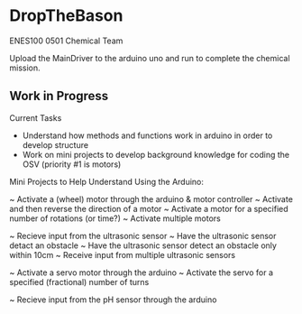 # DropTheBason
ENES100 0501 Chemical Team

Upload the MainDriver to the arduino uno and run to complete the chemical mission.

## Work in Progress

Current Tasks
- Understand how methods and functions work in arduino in order to develop structure
- Work on mini projects to develop background knowledge for coding the OSV (priority #1 is motors)

Mini Projects to Help Understand Using the Arduino:

  ~ Activate a (wheel) motor through the arduino & motor controller
  ~ Activate and then reverse the direction of a motor
  ~ Activate a motor for a specified number of rotations (or time?)
  ~ Activate multiple motors

  ~ Recieve input from the ultrasonic sensor
  ~ Have the ultrasonic sensor detact an obstacle
  ~ Have the ultrasonic sensor detect an obstacle only within 10cm
  ~ Receive input from multiple ultrasonic sensors
    
  ~ Activate a servo motor through the arduino
  ~ Activate the servo for a specified (fractional) number of turns
  
  ~ Recieve input from the pH sensor through the arduino
